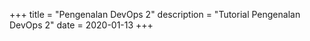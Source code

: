 +++
title = "Pengenalan DevOps 2"
description = "Tutorial Pengenalan DevOps 2"
date = 2020-01-13
+++
